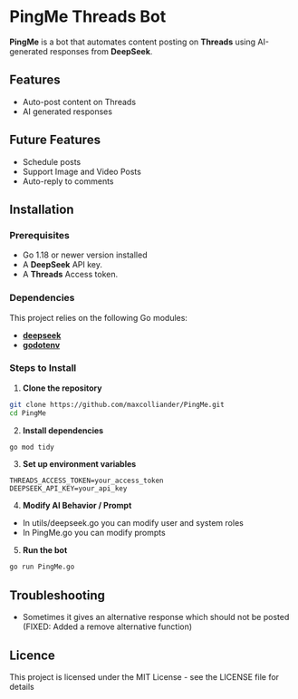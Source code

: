 # PingMe Threads Bot 

**PingMe** is a bot that automates content posting on **Threads** using AI-generated responses from **DeepSeek**. 

## Features
- Auto-post content on Threads
- AI generated responses

## Future Features
- Schedule posts
- Support Image and Video Posts
- Auto-reply to comments

## Installation
### Prerequisites
- Go 1.18 or newer version installed
- A **DeepSeek** API key.
- A **Threads** Access token.
### Dependencies
This project relies on the following Go modules:
- **[deepseek](https://github.com/go-deepseek/deepseek)**
- **[godotenv](https://github.com/joho/godotenv)**

### Steps to Install
1. **Clone the repository**
```sh
git clone https://github.com/maxcolliander/PingMe.git 
cd PingMe
```
2. **Install dependencies**
```sh
go mod tidy
```
3. **Set up environment variables**
```env
THREADS_ACCESS_TOKEN=your_access_token
DEEPSEEK_API_KEY=your_api_key
```
4. **Modify AI Behavior / Prompt**
- In utils/deepseek.go you can modify user and system roles
- In PingMe.go you can modify prompts

5. **Run the bot**
```sh
go run PingMe.go
```

## Troubleshooting
- Sometimes it gives an alternative response which should not be posted (FIXED: Added a remove alternative function)

## Licence
This project is licensed under the MIT License - see the LICENSE file for details